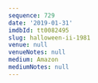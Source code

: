 ```yaml
---
sequence: 729
date: '2019-01-31'
imdbId: tt0082495
slug: halloween-ii-1981
venue: null
venueNotes: null
medium: Amazon
mediumNotes: null
---
```


